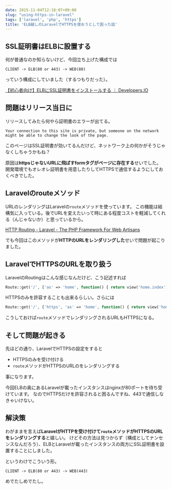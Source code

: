 ```yaml
---
date: 2015-11-04T12:18:07+09:00
slug: "using-https-in-laravel"
tags: ['laravel', 'php', 'https']
title: 'ELB越しのLaravelでHTTPSを使おうとして困った話'
---
```


## SSL証明書はELBに設置する

何が普通なのか知らないけど、今回立ち上げた構成では

```
CLIENT -> ELB(80 or 443) -> WEB(80)
```

っていう構成にしていました（するつもりだった）。

[【初心者向け】ELBにSSL証明書をインストールする ｜ Developers.IO](http://dev.classmethod.jp/cloud/aws/aws-beginner-elb-ssl/)

## 問題はリリース当日に

リリースしてみたら何やら証明書のエラーが出てる。

```
Your connection to this site is private, but someone on the network might be able to change the look of the page.
```

このページはSSL証明書が効いてるんだけど、ネットワーク上の何かがそうじゃなくしちゃうかもね？

原因は**httpsじゃないURLに飛ばすformタグがページに存在する**せいでした。
開発環境でもオレオレ証明書を用意したりしてHTTPSで通信するようにしておくべきでした。

## Laravelのrouteメソッド

URLのレンダリングはLaravelの`route`メソッドを使っています。
この機能は結構気に入っている。後でURLを変えたいって時にある程度コストを軽減してくれる（んじゃないか）と思っているから。

[HTTP Routing - Laravel - The PHP Framework For Web Artisans](http://laravel.com/docs/5.1/routing#named-routes)

でも今回はこのメソッドが**HTTPのURLをレンダリングした**せいで問題が起こりました。

## LaravelでHTTPSのURLを取り扱う

LaravelのRoutingはこんな感じなんだけど、こう記述すれば

``` php
Route::get('/', ['as' => 'home', function() { return view('home.index'); }]);
```

HTTPSのみを許容することも出来るらしい。さらには

``` php
Route::get('/', ['https', 'as' => 'home', function() { return view('home.index'); }]);
```

こうしておけば`route`メソッドでレンダリングされるURLもHTTPSになる。

## そして問題が起きる

先ほどの通り、LaravelでHTTPSの設定をすると

* HTTPSのみを受け付ける
* `route`メソッドがHTTPSのURLのをレンダリングする

事になります。

今回ELBの奥にあるLaravelが載ったインスタンスはnginxが80ポートを待ち受けています。
なのでHTTPSだけを許容されると困るんですね、443で通信しなきゃいけない。

## 解決策

わがままを言えば**LaravelがHTTPを受け付けて`route`メソッドがHTTPSのURLをレンダリングする**と嬉しい。
けどその方法は見つからず（構成としてナンセンスなんだろう）、ELBとLaravelが載ったインスタンスの両方にSSL証明書を設置することにしました。

というわけでこういう形。

```
CLIENT -> ELB(80 or 443) -> WEB(443)
```

めでたしめでたし。
